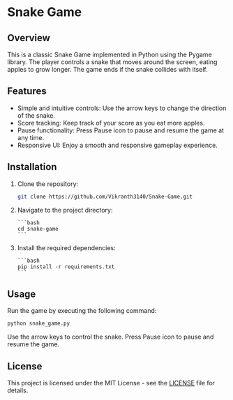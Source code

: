 Snake Game
==========

Overview
-----------

This is a classic Snake Game implemented in Python using the Pygame library. The player controls a snake that moves around the screen, eating apples to grow longer. The game ends if the snake collides with itself.

Features
--------

*   Simple and intuitive controls: Use the arrow keys to change the direction of the snake.
*   Score tracking: Keep track of your score as you eat more apples.
*   Pause functionality: Press Pause icon to pause and resume the game at any time.
*   Responsive UI: Enjoy a smooth and responsive gameplay experience.

Installation
------------

1.  Clone the repository:

       ```bash
       git clone https://github.com/Vikranth3140/Snake-Game.git
       ```
    
2.  Navigate to the project directory:

        ```bash
        cd snake-game
        ```
    
3.  Install the required dependencies:

        ```bash
        pip install -r requirements.txt
        ```
    

Usage
-----

Run the game by executing the following command:

```bash
python snake_game.py
```

Use the arrow keys to control the snake. Press Pause icon to pause and resume the game.

License
-------

This project is licensed under the MIT License - see the [LICENSE](LICENSE) file for details.